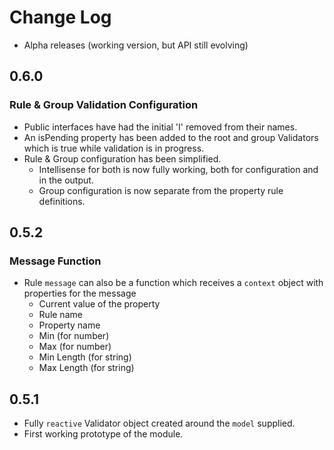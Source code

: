 # Change Log

- Alpha releases (working version, but API still evolving)

## 0.6.0

### Rule & Group Validation Configuration

- Public interfaces have had the initial 'I' removed from their names.
- An isPending property has been added to the root and group Validators which is true while validation is in progress.
- Rule & Group configuration has been simplified.
  - Intellisense for both is now fully working, both for configuration and in the output.
  - Group configuration is now separate from the property rule definitions.

## 0.5.2

### Message Function

- Rule `message` can also be a function which receives a `context` object with properties for the message
  - Current value of the property
  - Rule name
  - Property name
  - Min (for number)
  - Max (for number)
  - Min Length (for string)
  - Max Length (for string)

## 0.5.1

- Fully `reactive` Validator object created around the `model` supplied.
- First working prototype of the module.
